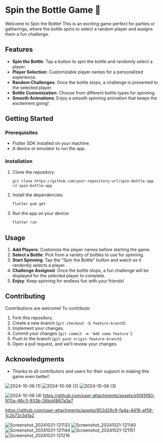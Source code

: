 # Spin the Bottle Game 🍾

Welcome to Spin the Bottle! This is an exciting game perfect for parties or gatherings, where the bottle spins to select a random player and assigns them a fun challenge.

## Features

- **Spin the Bottle**: Tap a button to spin the bottle and randomly select a player.
- **Player Selection**: Customizable player names for a personalized experience.
- **Random Challenges**: Once the bottle stops, a challenge is presented to the selected player.
- **Bottle Customization**: Choose from different bottle types for spinning.
- **Smooth Animations**: Enjoy a smooth spinning animation that keeps the excitement going!

## Getting Started

### Prerequisites

- Flutter SDK installed on your machine.
- A device or emulator to run the app.

### Installation

1. Clone the repository:
    ```bash
    git clone https://github.com/your-repository-url/spin-bottle-app
    cd spin-bottle-app
    ```

2. Install the dependencies:
    ```bash
    flutter pub get
    ```

3. Run the app on your device:
    ```bash
    flutter run
    ```

## Usage

1. **Add Players**: Customize the player names before starting the game.
2. **Select a Bottle**: Pick from a variety of bottles to use for spinning.
3. **Start Spinning**: Tap the "Spin the Bottle" button and watch as it randomly selects a player.
4. **Challenge Assigned**: Once the bottle stops, a fun challenge will be displayed for the selected player to complete.
5. **Enjoy**: Keep spinning for endless fun with your friends!

## Contributing

Contributions are welcome! To contribute:

1. Fork this repository.
2. Create a new branch (`git checkout -b feature-branch`).
3. Implement your changes.
4. Commit your changes (`git commit -m 'Add some feature'`).
5. Push to the branch (`git push origin feature-branch`).
6. Open a pull request, and we’ll review your changes.

## Acknowledgments

- Thanks to all contributors and users for their support in making this game even better!

![2024-10-06 (1)](https://github.com/user-attachments/assets/c5f5b7e4-7202-47a7-90c3-2c252e8ee57d)
![2024-10-06 (2)](https://github.com/user-attachments/assets/2bad8a7c-a0bc-4d97-8d79-d25f8004e18e)
![2024-10-06 (3)](https://github.com/user-attachments/assets/a404a0e8-0ad1-4b6f-8fe9-bd95b80e316d)


![2024-10-06 (4)](https://github.com/user-attachments/assets/2608bfc9-662d-4d4f-b2ec-33f2a02e4af4)
https://github.com/user-attachments/assets/e5f45f60-970a-46c3-933b-26bd4867a3a7


https://github.com/user-attachments/assets/952d29c9-fa4a-4416-af59-1c2b72c5d1a2


![Screenshot_20241021-121133](https://github.com/user-attachments/assets/5b54ebf4-6346-40b7-bbbf-d194a5fb1b70)
![Screenshot_20241021-121140](https://github.com/user-attachments/assets/be5eef9e-5b38-4837-9415-93dbc6ed4caf)
![Screenshot_20241021-121144](https://github.com/user-attachments/assets/9233850c-a2e8-4f82-982e-758cc2f2a17f)
![Screenshot_20241021-121151](https://github.com/user-attachments/assets/6270e0b5-827e-4321-92c9-eaac9ca6e907)
![Screenshot_20241021-121216](https://github.com/user-attachments/assets/ee1afe45-fc95-4033-84f7-1d5fd8359b99)

